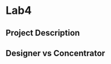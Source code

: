 # Lab4

## Project Description
<!-- you can include known bugs, design decisions, external references used... -->

## Designer vs Concentrator

<!-- Describe how your handin should be graded -->
